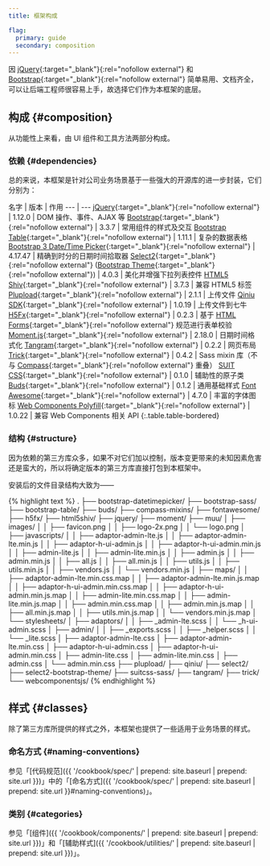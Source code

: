 ```yaml
---
title: 框架构成

flag:
  primary: guide
  secondary: composition
---
```


因 [jQuery](http://jquery.com){:target="_blank"}{:rel="nofollow external"} 和 [Bootstrap](https://getbootstrap.com/docs/3.3/){:target="_blank"}{:rel="nofollow external"} 简单易用、文档齐全，可以让后端工程师很容易上手，故选择它们作为本框架的底层。

## 构成 {#composition}

从功能性上来看，由 UI 组件和工具方法两部分构成。

### 依赖 {#dependencies}

总的来说，本框架是针对公司业务场景基于一些强大的开源库的进一步封装，它们分别为：

名字 | 版本 | 作用
--- | ---
[jQuery](http://jquery.com/){:target="_blank"}{:rel="nofollow external"} | 1.12.0 | DOM 操作、事件、AJAX 等
[Bootstrap](https://getbootstrap.com/docs/3.3/){:target="_blank"}{:rel="nofollow external"} | 3.3.7 | 常用组件的样式及交互
[Bootstrap Table](http://bootstrap-table.wenzhixin.net.cn/){:target="_blank"}{:rel="nofollow external"} | 1.11.1 | 复杂的数据表格
[Bootstrap 3 Date/Time Picker](http://eonasdan.github.io/bootstrap-datetimepicker/){:target="_blank"}{:rel="nofollow external"} | 4.17.47 | 精确到时分的日期时间拾取器
[Select2](http://select2.github.io/){:target="_blank"}{:rel="nofollow external"} ([Bootstrap Theme](https://select2.github.io/select2-bootstrap-theme/){:target="_blank"}{:rel="nofollow external"}) | 4.0.3 | 美化并增强下拉列表控件
[HTML5 Shiv](https://github.com/aFarkas/html5shiv){:target="_blank"}{:rel="nofollow external"} | 3.7.3 | 兼容 HTML5 标签
[Plupload](http://www.plupload.com/){:target="_blank"}{:rel="nofollow external"} | 2.1.1 | 上传文件
[Qiniu SDK](https://github.com/qiniu/js-sdk){:target="_blank"}{:rel="nofollow external"} | 1.0.19 | 上传文件到七牛
[H5Fx](https://ourai.github.io/H5Fx/){:target="_blank"}{:rel="nofollow external"} | 0.2.3 | 基于 [HTML Forms](https://www.w3.org/TR/html5/forms.html){:target="_blank"}{:rel="nofollow external"} 规范进行表单校验
[Moment.js](http://momentjs.com/){:target="_blank"}{:rel="nofollow external"} | 2.18.0 | 日期时间格式化
[Tangram](https://github.com/ourai/tangram){:target="_blank"}{:rel="nofollow external"} | 0.2.2 | 网页布局
[Trick](https://github.com/ourai/trick){:target="_blank"}{:rel="nofollow external"} | 0.4.2 | Sass mixin 库（不与 [Compass](http://compass-style.org){:target="_blank"}{:rel="nofollow external"} 重叠）
[SUIT CSS](https://github.com/ourai/suitcss-sass){:target="_blank"}{:rel="nofollow external"} | 0.1.0 | 辅助性的原子类
[Buds](https://github.com/ourai/buds){:target="_blank"}{:rel="nofollow external"} | 0.1.2 | 通用基础样式
[Font Awesome](https://fontawesome.com/v4.7.0/){:target="_blank"}{:rel="nofollow external"} | 4.7.0 | 丰富的字体图标
[Web Components Polyfill](https://www.webcomponents.org/){:target="_blank"}{:rel="nofollow external"} | 1.0.22 | 兼容 Web Components 相关 API
{:.table.table-bordered}

### 结构 {#structure}

因为依赖的第三方库众多，如果不对它们加以控制，版本变更带来的未知因素危害还是蛮大的，所以将确定版本的第三方库直接打包到本框架中。

安装后的文件目录结构大致为——

{% highlight text %}
.
├── bootstrap-datetimepicker/
├── bootstrap-sass/
├── bootstrap-table/
├── buds/
├── compass-mixins/
├── fontawesome/
├── h5fx/
├── html5shiv/
├── jquery/
├── moment/
├── muu/
│   ├── images/
│   │   ├── favicon.png
│   │   ├── logo-2x.png
│   │   └── logo.png
│   ├── javascripts/
│   │   ├── adaptor-admin-lte.js
│   │   ├── adaptor-admin-lte.min.js
│   │   ├── adaptor-h-ui-admin.js
│   │   ├── adaptor-h-ui-admin.min.js
│   │   ├── admin-lite.js
│   │   ├── admin-lite.min.js
│   │   ├── admin.js
│   │   ├── admin.min.js
│   │   ├── all.js
│   │   ├── all.min.js
│   │   ├── utils.js
│   │   ├── utils.min.js
│   │   ├── vendors.js
│   │   └── vendors.min.js
│   ├── maps/
│   │   ├── adaptor-admin-lte.min.css.map
│   │   ├── adaptor-admin-lte.min.js.map
│   │   ├── adaptor-h-ui-admin.min.css.map
│   │   ├── adaptor-h-ui-admin.min.js.map
│   │   ├── admin-lite.min.css.map
│   │   ├── admin-lite.min.js.map
│   │   ├── admin.min.css.map
│   │   ├── admin.min.js.map
│   │   ├── all.min.js.map
│   │   ├── utils.min.js.map
│   │   └── vendors.min.js.map
│   └── stylesheets/
│       ├── adaptors/
│       │   ├── _admin-lte.scss
│       │   └── _h-ui-admin.scss
│       ├── admin/
│       │   ├── _exports.scss
│       │   ├── _helper.scss
│       │   └── _lite.scss
│       ├── adaptor-admin-lte.css
│       ├── adaptor-admin-lte.min.css
│       ├── adaptor-h-ui-admin.css
│       ├── adaptor-h-ui-admin.min.css
│       ├── admin-lite.css
│       ├── admin-lite.min.css
│       ├── admin.css
│       └── admin.min.css
├── plupload/
├── qiniu/
├── select2/
├── select2-bootstrap-theme/
├── suitcss-sass/
├── tangram/
├── trick/
└── webcomponentsjs/
{% endhighlight %}

## 样式 {#classes}

除了第三方库所提供的样式之外，本框架也提供了一些适用于业务场景的样式。

### 命名方式 {#naming-conventions}

参见「[代码规范]({{ '/cookbook/spec/' | prepend: site.baseurl | prepend: site.url }})」中的「[命名方式]({{ '/cookbook/spec/' | prepend: site.baseurl | prepend: site.url }}#naming-conventions)」。

### 类别 {#categories}

参见「[组件]({{ '/cookbook/components/' | prepend: site.baseurl | prepend: site.url }})」和「[辅助样式]({{ '/cookbook/utilities/' | prepend: site.baseurl | prepend: site.url }})」。
